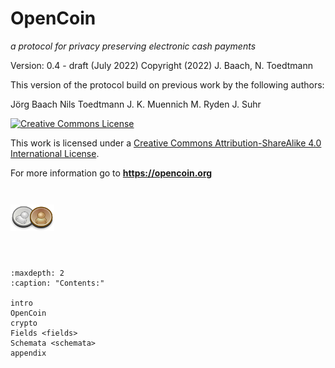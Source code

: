 # OpenCoin

*a protocol for privacy preserving electronic cash payments*

Version: 0.4 - draft (July 2022)
Copyright (2022) J. Baach, N. Toedtmann

This version of the protocol build on previous work by the following authors:

Jörg Baach
Nils Toedtmann
J. K. Muennich
M. Ryden
J. Suhr

<a rel="license" href="http://creativecommons.org/licenses/by-sa/4.0/"><img alt="Creative Commons License" style="border-width:0" src="https://i.creativecommons.org/l/by-sa/4.0/88x31.png" /></a>

This work is licensed under a <a rel="license" href="http://creativecommons.org/licenses/by-sa/4.0/">Creative Commons Attribution-ShareAlike 4.0 International License</a>.

For more information go to **https://opencoin.org**

<img alt="opencoin logo" src="opencoin.svg" style="height: 3em; margin-top:2em; margin-bottom:3em;">


```{toctree}
:maxdepth: 2
:caption: "Contents:"

intro
OpenCoin
crypto
Fields <fields>
Schemata <schemata>
appendix
```

